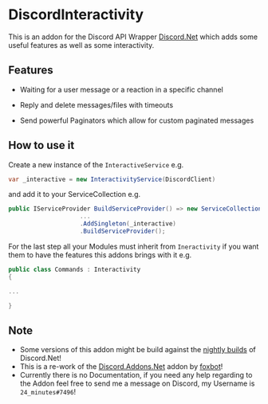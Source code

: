 # DiscordInteractivity

This is an addon for the Discord API Wrapper [Discord.Net](https://github.com/discord-net/Discord.Net) which adds some useful features as well as some interactivity.



## Features

- Waiting for a user message or a reaction in a specific channel

- Reply and delete messages/files with timeouts

- Send powerful Paginators which allow for custom paginated messages

  

## How to use it

Create a new instance of the `InteractiveService` e.g.
```cs
var _interactive = new InteractivityService(DiscordClient)
```

and add it to your ServiceCollection e.g.

```cs
public IServiceProvider BuildServiceProvider() => new ServiceCollection()
                    ...
                    .AddSingleton(_interactive)
                    .BuildServiceProvider();
```

For the last step all your Modules must inherit from `Ineractivity` if you want them to have the features this addons brings with it e.g.

```cs
public class Commands : Interactivity
{

...

}
```

## Note

- Some versions of this addon might be build against the [nightly builds](https://github.com/discord-net/Discord.Net#unstable-myget) of Discord.Net!
- This is a re-work of the [Discord.Addons.Net](https://github.com/foxbot/Discord.Addons.Interactive) addon by [foxbot](https://github.com/foxbot)!
- Currently there is no Documentation, if you need any help regarding to the Addon feel free to send me a message on Discord, my Username is `24_minutes#7496`!

